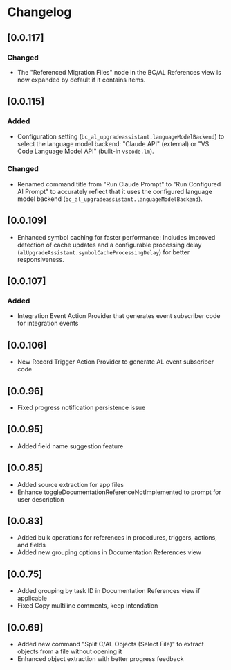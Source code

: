 # Changelog

## [0.0.117]

### Changed

- The "Referenced Migration Files" node in the BC/AL References view is now expanded by default if it contains items.

## [0.0.115]

### Added

- Configuration setting (`bc_al_upgradeassistant.languageModelBackend`) to select the language model backend: "Claude API" (external) or "VS Code Language Model API" (built-in `vscode.lm`).

### Changed

- Renamed command title from "Run Claude Prompt" to "Run Configured AI Prompt" to accurately reflect that it uses the configured language model backend (`bc_al_upgradeassistant.languageModelBackend`).

## [0.0.109]

- Enhanced symbol caching for faster performance: Includes improved detection of cache updates and a configurable processing delay (`alUpgradeAssistant.symbolCacheProcessingDelay`) for better responsiveness.

## [0.0.107]

### Added

- Integration Event Action Provider that generates event subscriber code for integration events

## [0.0.106]

- New Record Trigger Action Provider to generate AL event subscriber code

## [0.0.96]

- Fixed progress notification persistence issue

## [0.0.95]

- Added field name suggestion feature

## [0.0.85]

- Added source extraction for app files
- Enhance toggleDocumentationReferenceNotImplemented to prompt for user description

## [0.0.83]

- Added bulk operations for references in procedures, triggers, actions, and fields
- Added new grouping options in Documentation References view

## [0.0.75]

- Added grouping by task ID in Documentation References view if applicable
- Fixed Copy multiline comments, keep intendation

## [0.0.69]

- Added new command "Split C/AL Objects (Select File)" to extract objects from a file without opening it
- Enhanced object extraction with better progress feedback
